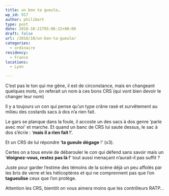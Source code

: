 ```yaml
---
title: un bon ta gueule…
wp_id: 917
author: philibert
type: post
date: 2010-10-21T05:06:22+00:00
draft: false
url: /2010/10/un-bon-ta-gueule/
categories:
  - ordinaire
residency:
  - France
locations:
  - Lyon

---
```

C&rsquo;est pas le ton qui me gêne, il est de circonstance, mais en changeant quelques mots, on referait un nom à ces bons CRS (qui vont bien devoir le changer leur nom)

Il y a toujours un con qui pense qu&rsquo;un type crâne rasé et survêtement au milieu des costards sacs à dos n&rsquo;a rien fait.

Le gars se planque dans la foule, il accoste un des sacs à dos genre &lsquo;parle avec moi&rsquo; et marche. Et quand un banc de CRS lui saute dessus, le sac à dos s&rsquo;écrie : &lsquo;**mais il a rien fait !**&lsquo;.

Et un CRS de lui répondre &lsquo;**ta gueule dégage** !&rsquo; (x3).

Certes on a tous envie de débarouler le con qui défend sans savoir mais un &lsquo;**éloignez-vous, restez pas là !**&lsquo; tout aussi menaçant n&rsquo;aurait-il pas suffit ?

Juste pour garder l&rsquo;estime des témoins de la scène déjà un peu affolés par les bris de verre et les hélicoptères et qui ne comprennent pas que l&rsquo;on **tagueulise** ceux que l&rsquo;on protège.

Attention les CRS, bientôt on vous aimera moins que les contrôleurs RATP&#8230;